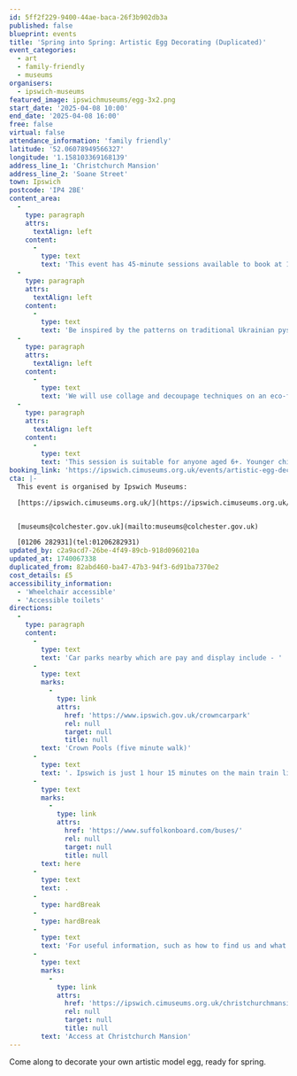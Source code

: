 ```yaml
---
id: 5ff2f229-9400-44ae-baca-26f3b902db3a
published: false
blueprint: events
title: 'Spring into Spring: Artistic Egg Decorating (Duplicated)'
event_categories:
  - art
  - family-friendly
  - museums
organisers:
  - ipswich-museums
featured_image: ipswichmuseums/egg-3x2.png
start_date: '2025-04-08 10:00'
end_date: '2025-04-08 16:00'
free: false
virtual: false
attendance_information: 'family friendly'
latitude: '52.06078949566327'
longitude: '1.158103369168139'
address_line_1: 'Christchurch Mansion'
address_line_2: 'Soane Street'
town: Ipswich
postcode: 'IP4 2BE'
content_area:
  -
    type: paragraph
    attrs:
      textAlign: left
    content:
      -
        type: text
        text: 'This event has 45-minute sessions available to book at 10 AM, 11 AM, 1 PM, 2 PM, and 3 PM.'
  -
    type: paragraph
    attrs:
      textAlign: left
    content:
      -
        type: text
        text: 'Be inspired by the patterns on traditional Ukrainian pysanky eggs, by nature around us, or just let your imagination run wild!'
  -
    type: paragraph
    attrs:
      textAlign: left
    content:
      -
        type: text
        text: 'We will use collage and decoupage techniques on an eco-friendly egg model, using PVA glue and a variety of materials so you can treasure it for years to come. Please bring a small container to transport your artistic egg home safely.'
  -
    type: paragraph
    attrs:
      textAlign: left
    content:
      -
        type: text
        text: 'This session is suitable for anyone aged 6+. Younger children may need help from an adult. Under 16s must be accompanied by a parent/carer throughout.'
booking_link: 'https://ipswich.cimuseums.org.uk/events/artistic-egg-decorating/'
cta: |-
  This event is organised by Ipswich Museums:

  [https://ipswich.cimuseums.org.uk/](https://ipswich.cimuseums.org.uk/) 


  [museums@colchester.gov.uk](mailto:museums@colchester.gov.uk)

  [01206 282931](tel:01206282931)
updated_by: c2a9acd7-26be-4f49-89cb-918d0960210a
updated_at: 1740067338
duplicated_from: 82abd460-ba47-47b3-94f3-6d91ba7370e2
cost_details: £5
accessibility_information:
  - 'Wheelchair accessible'
  - 'Accessible toilets'
directions:
  -
    type: paragraph
    content:
      -
        type: text
        text: 'Car parks nearby which are pay and display include - '
      -
        type: text
        marks:
          -
            type: link
            attrs:
              href: 'https://www.ipswich.gov.uk/crowncarpark'
              rel: null
              target: null
              title: null
        text: 'Crown Pools (five minute walk)'
      -
        type: text
        text: '. Ipswich is just 1 hour 15 minutes on the main train line from London to Norwich.  Arriving at Ipswich Station the museum is approximately 20 minute walk or short bus ride to the town centre. The museum is a five minute walk from Tower Ramparts bus station in the town centre - see the latest bus timetables '
      -
        type: text
        marks:
          -
            type: link
            attrs:
              href: 'https://www.suffolkonboard.com/buses/'
              rel: null
              target: null
              title: null
        text: here
      -
        type: text
        text: .
      -
        type: hardBreak
      -
        type: hardBreak
      -
        type: text
        text: 'For useful information, such as how to find us and what facilities Christchurch Mansion has, we recommend reading our Access information: '
      -
        type: text
        marks:
          -
            type: link
            attrs:
              href: 'https://ipswich.cimuseums.org.uk/christchurchmansionaccess/'
              rel: null
              target: null
              title: null
        text: 'Access at Christchurch Mansion'
---
```

Come along to decorate your own artistic model egg, ready for spring.